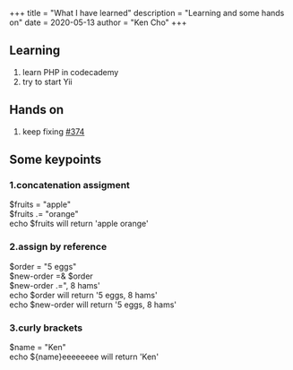 +++
title = "What I have learned"
description = "Learning and some hands on"
date = 2020-05-13
author = "Ken Cho"
+++

## Learning
1. learn PHP in codecademy
3. try to start Yii


## Hands on
1. keep fixing [#374](https://github.com/gigascience/gigadb-website/pull/417)

## Some keypoints
### 1.concatenation assigment
$fruits = "apple"  
$fruits .= "orange"  
echo $fruits will return 'apple orange'  

### 2.assign by reference
$order = "5 eggs"  
$new-order =& $order  
$new-order .=", 8 hams'  
echo $order will return '5 eggs, 8 hams'  
echo $new-order will return '5 eggs, 8 hams'  

### 3.curly brackets
$name = "Ken"  
echo ${name}eeeeeeee will return 'Ken'  
